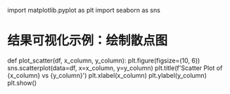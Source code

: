 import matplotlib.pyplot as plt
import seaborn as sns

# 结果可视化示例：绘制散点图
def plot_scatter(df, x_column, y_column):
    plt.figure(figsize=(10, 6))
    sns.scatterplot(data=df, x=x_column, y=y_column)
    plt.title(f'Scatter Plot of {x_column} vs {y_column}')
    plt.xlabel(x_column)
    plt.ylabel(y_column)
    plt.show()
